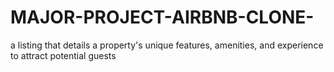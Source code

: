 # MAJOR-PROJECT-AIRBNB-CLONE-
a listing that details a property's unique features, amenities, and experience to attract potential guests
